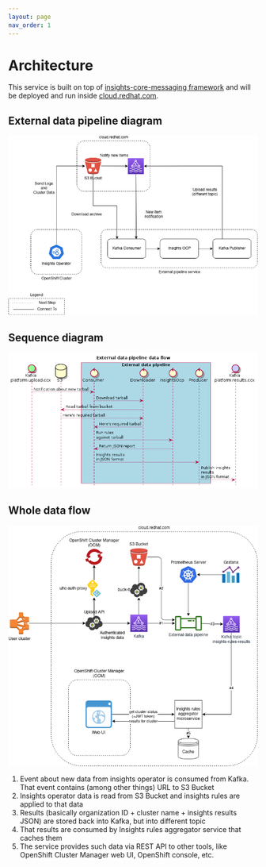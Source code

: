 ```yaml
---
layout: page
nav_order: 1
---
```

# Architecture

This service is built on top of [insights-core-messaging
framework](https://github.com/RedHatInsights/insights-core-messaging) and will
be deployed and run inside [cloud.redhat.com](https://cloud.redhat.com).

## External data pipeline diagram

![diagram](./external_pipeline_diagram.jpg)

## Sequence diagram

![sequence](./sequence-diagram.png)

## Whole data flow

![data_flow](./customer_facing_services_architecture.png)

1. Event about new data from insights operator is consumed from Kafka. That event contains (among other things) URL to S3 Bucket
2. Insights operator data is read from S3 Bucket and insights rules are applied to that data
3. Results (basically organization ID + cluster name + insights results JSON) are stored back into Kafka, but into different topic
4. That results are consumed by Insights rules aggregator service that caches them
5. The service provides such data via REST API to other tools, like OpenShift Cluster Manager web UI, OpenShift console, etc.

